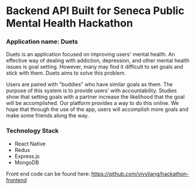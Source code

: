 # Backend API Built for Seneca Public Mental Health Hackathon

### Application name: Duets

Duets is an application focused on improving users' mental health. An effective way of dealing with addiction, depression, and other mental health issues is goal setting. However, many may find it difficult to set goals and stick with them. Duets aims to solve this problem. 

Users are paired with "buddies" who have similar goals as them. The purpose of this system is to provide users' with accountability. Studies show that setting goals with a partner increase the likelihood that the goal will be accomplished. Our platform provides a way to do this online. We hope that through the use of the app, users will accomplish more goals and make some friends along the way. 


### Technology Stack

- React Native
- Redux
- Express.js
- MongoDB


Front end code can be found here: https://github.com/vivyliang/hackathon-frontend
